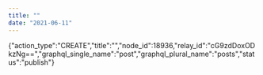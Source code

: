 ```yaml
---
title: ""
date: "2021-06-11"
---
```


{"action\_type":"CREATE","title":"","node\_id":18936,"relay\_id":"cG9zdDoxODkzNg==","graphql\_single\_name":"post","graphql\_plural\_name":"posts","status":"publish"}
